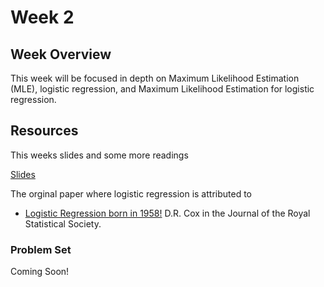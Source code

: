 # Week 2

## Week Overview

This week will be focused in depth on Maximum Likelihood Estimation (MLE), logistic regression, and Maximum Likelihood Estimation for logistic regression.

## Resources

This weeks slides and some more readings

[Slides]()

The orginal paper where logistic regression is attributed to

* [Logistic Regression born in 1958!](https://www.nuffield.ox.ac.uk/users/cox/cox48.pdf) D.R. Cox in the Journal of the Royal Statistical Society.


### Problem Set

Coming Soon!






